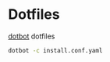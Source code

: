 # Dotfiles

[dotbot](https://github.com/anishathalye/dotbot) dotfiles

```bash
dotbot -c install.conf.yaml
```
